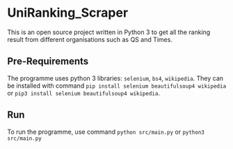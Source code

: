 # UniRanking_Scraper

This is an open source project written in Python 3 to get all the ranking result from different organisations such as QS and Times.

## Pre-Requirements

The programme uses python 3 libraries: `selenium`, `bs4`, `wikipedia`. They can be installed with command `pip install selenium beautifulsoup4 wikipedia` or `pip3 install selenium beautifulsoup4 wikipedia`.

## Run

To run the programme, use command `python src/main.py` or `python3 src/main.py`